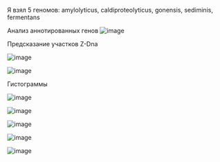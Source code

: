 Я взял 5 геномов: amylolyticus, сaldiproteolyticus, gonensis, sediminis, fermentans

Анализ аннотированных генов
![image](https://user-images.githubusercontent.com/43177979/173360396-33af27f8-81c2-45b6-8ee5-ba97b0e15a0c.png)

Предсказание участков Z-Dna

![image](https://user-images.githubusercontent.com/43177979/173364658-5bd4a9a1-0cb9-417e-81b3-45a981b85a16.png)

![image](https://user-images.githubusercontent.com/43177979/173364860-946e69c2-4c76-4150-b0c7-442b63e4d66b.png)

Гистограммы

![image](https://user-images.githubusercontent.com/43177979/173365679-463395d4-e8d1-4615-a587-17344d2b3c7a.png)

![image](https://user-images.githubusercontent.com/43177979/173365935-cecf8d8f-f2fe-4abf-9f7f-635d43323200.png)

![image](https://user-images.githubusercontent.com/43177979/173366129-28e3b1ca-98b5-4690-92a4-defc32ca41c7.png)

![image](https://user-images.githubusercontent.com/43177979/173366348-d2563478-6e03-4475-bd16-c9d4cc21bb4b.png)

![image](https://user-images.githubusercontent.com/43177979/173366521-02c58a21-c152-4d7f-97d0-94e7697b8427.png)

